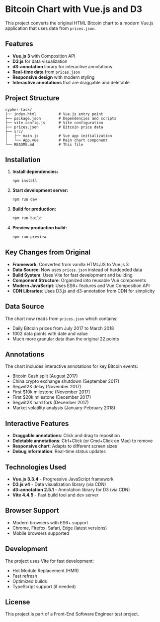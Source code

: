 # Bitcoin Chart with Vue.js and D3

This project converts the original HTML Bitcoin chart to a modern Vue.js application that uses data from `prices.json`.

## Features

- **Vue.js 3** with Composition API
- **D3.js** for data visualization
- **d3-annotation** library for interactive annotations
- **Real-time data** from `prices.json`
- **Responsive design** with modern styling
- **Interactive annotations** that are draggable and deletable

## Project Structure

```
cypher-task/
├── index.html          # Vue.js entry point
├── package.json        # Dependencies and scripts
├── vite.config.js      # Vite configuration
├── prices.json         # Bitcoin price data
├── src/
│   ├── main.js         # Vue app initialization
│   └── App.vue         # Main chart component
└── README.md           # This file
```

## Installation

1. **Install dependencies:**

   ```bash
   npm install
   ```

2. **Start development server:**

   ```bash
   npm run dev
   ```

3. **Build for production:**

   ```bash
   npm run build
   ```

4. **Preview production build:**
   ```bash
   npm run preview
   ```

## Key Changes from Original

- **Framework**: Converted from vanilla HTML/JS to Vue.js 3
- **Data Source**: Now uses `prices.json` instead of hardcoded data
- **Build System**: Uses Vite for fast development and building
- **Component Structure**: Organized into reusable Vue components
- **Modern JavaScript**: Uses ES6+ features and Vue Composition API
- **CDN Libraries**: Uses D3.js and d3-annotation from CDN for simplicity

## Data Source

The chart now reads from `prices.json` which contains:

- Daily Bitcoin prices from July 2017 to March 2018
- 1002 data points with date and value
- Much more granular data than the original 22 points

## Annotations

The chart includes interactive annotations for key Bitcoin events:

- Bitcoin Cash split (August 2017)
- China crypto exchange shutdown (September 2017)
- Segwit2X delay (November 2017)
- First $10k milestone (November 2017)
- First $20k milestone (December 2017)
- Segwit2X hard fork (December 2017)
- Market volatility analysis (January-February 2018)

## Interactive Features

- **Draggable annotations**: Click and drag to reposition
- **Deletable annotations**: Ctrl+Click (or Cmd+Click on Mac) to remove
- **Responsive chart**: Adapts to different screen sizes
- **Debug information**: Real-time status updates

## Technologies Used

- **Vue.js 3.3.4** - Progressive JavaScript framework
- **D3.js v4** - Data visualization library (via CDN)
- **d3-annotation 2.5.1** - Annotation library for D3 (via CDN)
- **Vite 4.4.5** - Fast build tool and dev server

## Browser Support

- Modern browsers with ES6+ support
- Chrome, Firefox, Safari, Edge (latest versions)
- Mobile browsers supported

## Development

The project uses Vite for fast development:

- Hot Module Replacement (HMR)
- Fast refresh
- Optimized builds
- TypeScript support (if needed)

## License

This project is part of a Front-End Software Engineer test project.
